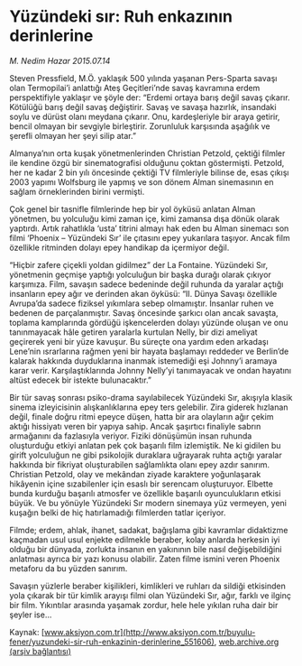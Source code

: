 # Yüzündeki sır: Ruh enkazının derinlerine

*M. Nedim Hazar 2015.07.14*

<div class="pNewsDetailMainContent" itemprop="articleBody">
 <p>
  Steven Pressfield, M.Ö. yaklaşık 500 yılında yaşanan Pers-Sparta savaşı olan Termopilai’i anlattığı Ateş Geçitleri’nde savaş kavramına erdem perspektifiyle yaklaşır ve şöyle der: “Erdemi ortaya barış değil savaş çıkarır. Kötülüğü barış değil savaş değiştirir. Savaş ve savaşa hazırlık, insandaki soylu ve dürüst olanı meydana çıkarır. Onu, kardeşleriyle bir araya getirir, bencil olmayan bir sevgiyle birleştirir. Zorunluluk karşısında aşağılık ve şerefli olmayan her şeyi silip atar.”
 </p>
 <p>
  Almanya’nın orta kuşak yönetmenlerinden Christian Petzold, çektiği filmler ile kendine özgü bir sinematografisi olduğunu çoktan göstermişti. Petzold, her ne kadar 2 bin yılı öncesinde çektiği TV filmleriyle bilinse de, esas çıkışı 2003 yapımı Wolfsburg ile yapmış ve son dönem Alman sinemasının en sağlam örneklerinden birini vermişti.
 </p>
 <p>
  Çok genel bir tasnifle filmlerinde hep bir yol öyküsü anlatan Alman yönetmen, bu yolculuğu kimi zaman içe, kimi zamansa dışa dönük olarak yaptırdı. Artık rahatlıkla ‘usta’ titrini almayı hak eden bu Alman sinemacı son filmi ‘Phoenix – Yüzündeki Sır’ ile çıtasını epey yukarılara taşıyor. Ancak film özellikle ritminden dolayı epey handikap da içermiyor değil.
 </p>
 <p>
  “Hiçbir zafere çiçekli yoldan gidilmez” der La Fontaine. Yüzündeki Sır, yönetmenin geçmişe yaptığı yolculuğun bir başka durağı olarak çıkıyor karşımıza. Film, savaşın sadece bedeninde değil ruhunda da yaralar açtığı insanların epey ağır ve derinden akan öyküsü: “II. Dünya Savaşı özellikle Avrupa’da sadece fiziksel yıkımlara sebep olmamıştır. İnsanlar ruhen ve bedenen de parçalanmıştır. Savaş öncesinde şarkıcı olan ancak savaşta, toplama kamplarında gördüğü işkencelerden dolayı yüzünde oluşan ve onu tanınmayacak hâle getiren yaralarla kurtulan Nelly, bir dizi ameliyat geçirerek yeni bir yüze kavuşur. Bu süreçte ona yardım eden arkadaşı Lene’nin ısrarlarına rağmen yeni bir hayata başlamayı reddeder ve Berlin’de kalarak hakkında duyduklarına inanmak istemediği eşi Johnny’i aramaya karar verir. Karşılaştıklarında Johnny Nelly’yi tanımayacak ve ondan hayatını altüst edecek bir istekte bulunacaktır.”
 </p>
 <p>
  Bir tür savaş sonrası psiko-drama sayılabilecek Yüzündeki Sır, akışıyla klasik sinema izleyicisinin alışkanlıklarına epey ters gelebilir. Zira giderek hızlanan değil, finale doğru ritmi epeyce düşen, hatta bir ara olayların ağır çekim aktığı hissiyatı veren bir yapıya sahip. Ancak şaşırtıcı finaliyle sabrın armağanını da fazlasıyla veriyor. Fiziki dönüşümün insan ruhunda oluşturduğu etkiyi anlatan pek çok başarılı film izlemiştik. Ne ki gidilen bu girift yolculuğun ne gibi psikolojik duraklara uğrayarak ruhta açtığı yaralar hakkında bir fikriyat oluşturabilen sağlamlıkta olanı epey azdır sanırım. Christian Petzold, olay ve mekândan ziyade karaktere yoğunlaşarak hikâyenin içine sızabilenler için esaslı bir serencam oluşturuyor. Elbette bunda kurduğu başarılı atmosfer ve özellikle başarılı oyunculukların etkisi büyük. Ve bu yönüyle Yüzündeki Sır modern sinemaya yüz vermeyen, yeni kuşağın belki de hiç hatırlamadığı filmlerden tatlar içeriyor.
 </p>
 <p>
  Filmde; erdem, ahlak, ihanet, sadakat, bağışlama gibi kavramlar didaktizme kaçmadan usul usul enjekte edilmekle beraber, kolay anlarda herkesin iyi olduğu bir dünyada, zorlukta insanın en yakınının bile nasıl değişebildiğini anlatması ayrıca bir yazı konusu olabilir. Zaten filme ismini veren Phoenix metaforu da bu yüzden sanırım.
 </p>
 <p>
  Savaşın yüzlerle beraber kişilikleri, kimlikleri ve ruhları da sildiği etkisinden yola çıkarak bir tür kimlik arayışı filmi olan Yüzündeki Sır, ağır, farklı ve ilginç bir film. Yıkıntılar arasında yaşamak zordur, hele hele yıkılan ruha dair bir şeyler ise...
 </p>
</div>


Kaynak: [www.aksiyon.com.tr](http://www.aksiyon.com.tr/buyulu-fener/yuzundeki-sir-ruh-enkazinin-derinlerine_551606), [web.archive.org (arşiv bağlantısı)](http://web.archive.org/web/20150731123258/http://www.aksiyon.com.tr/buyulu-fener/yuzundeki-sir-ruh-enkazinin-derinlerine_551606)
